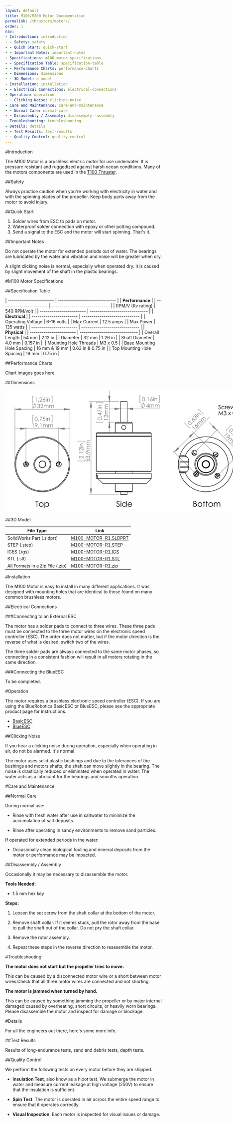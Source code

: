 ```yaml
---
layout: default
title: M100/M200 Motor Documentation
permalink: /thrusters/motors/
order: 1
nav:
- Introduction: introduction
- - Safety: safety
- - Quick Start: quick-start
- - Important Notes: important-notes
- Specifications: m100-motor-specifications
- - Specification Table: specification-table
- - Performance Charts: performance-charts
- - Dimensions: dimensions
- - 3D Model: d-model
- Installation: installation
- - Electrical Connections: electrical-connections
- Operation: operation
- - Clicking Noise: clicking-noise
- Care and Maintenance: care-and-maintenance
- - Normal Care: normal-care
- - Disassembly / Assembly: disassembly--assembly
- Troubleshooting: troubleshooting
- Details: details
- - Test Results: test-results
- - Quality Control: quality-control
---
```


#Introduction

The M100 Motor is a brushless electric motor for use underwater. It is pressure resistant and ruggedized against harsh ocean conditions. Many of the motors components are used in the [T100 Thruster](/thrusters/).

##Safety

Always practice caution when you're working with electricity in water and with the spinning blades of the propeller. Keep body parts away from the motor to avoid injury.

##Quick Start

1. Solder wires from ESC to pads on motor.
2. Waterproof solder connection with epoxy or other potting compound.
3. Send a signal to the ESC and the motor will start spinning. That's it.

##Important Notes

<i class="fa fa-exclamation-triangle fa-fw fa-2x text-warning"></i>
Do not operate the motor for extended periods out of water. The bearings are lubricated by the water and vibration and noise will be greater when dry.

<i class="fa fa-lightbulb-o fa-fw fa-2x blue"></i>
A slight clicking noise is normal, especially when operated dry. It is caused by slight movement of the shaft in the plastic bearings.

#M100 Motor Specifications

##Specification Table

| ----------------------- | ----------------------------- |
|                   **Performance**                       |
| ----------------------- | ----------------------------- |
| RPM/V (Kv rating)       | 540 RPM/volt                  |
| ----------------------- | ----------------------------- |
|                    **Electrical**                       |
| ----------------------- | ----------------------------- |
| Operating Voltage       | 6-16 volts                    |
| Max Current             | 12.5 amps                     |
| Max Power               | 135 watts                     |
| ----------------------- | ----------------------------- |
|                    **Physical**                         |
| ----------------------- | ----------------------------- |
| Overall Length          | 54 mm         | 2.12 in       |
| Diameter                | 32 mm         | 1.26 in       |
| Shaft Diameter          | 4.0 mm        | 0.157 in      | 
| Mounting Hole Threads   | M3 x 0.5                      |
| Base Mounting Hole Spacing | 16 mm & 19 mm | 0.63 in & 0.75 in |
| Top Mounting Hole Spacing  | 19 mm         | 0.75 in    |

##Performance Charts

Chart images goes here.

##Dimensions

<img src="/assets/images/m100-three-view-1.png" class="img-responsive" style="max-width:800px" />

##3D Model

| File Type                  | Link                          |
| -------------------------- | ----------------------------- |
| SolidWorks Part (.sldprt)  | [M100-MOTOR-R1.SLDPRT](/thrusters/cad/M100-MOTOR-R1.SLDPRT) |
| STEP (.step)               | [M100-MOTOR-R1.STEP](/thrusters/cad/M100-MOTOR-R1.STEP)   |
| IGES (.igs)                | [M100-MOTOR-R1.IGS](/thrusters/cad/M100-MOTOR-R1.IGS) |
| STL (.stl)                 | [M100-MOTOR-R1.STL](/thrusters/cad/M100-MOTOR-R1.STL) |
| All Formats in a Zip File (.zip)   | [M100-MOTOR-R1.zip](/thrusters/cad/M100-MOTOR-R1.zip) |

#Installation

The M100 Motor is easy to install in many different applications. It was designed with mounting holes that are identical to those found on many common brushless motors.

##Electrical Connections

###Connecting to an External ESC

The motor has a solder pads to connect to three wires. These three pads must be connected to the three motor wires on the electronic speed controller (ESC). The order does not matter, but if the motor direction is the reverse of what is desired, switch two of the wires. 

The three solder pads are always connected to the same motor phases, so connecting in a consistent fashion will result in all motors rotating in the same direction.

###Connecting the BlueESC

To be completed.

#Operation

The motor requires a brushless electronic speed controller (ESC). If you are using the BlueRobotics BasicESC or BlueESC, please see the appropriate product page for instructions.

* [BasicESC](/besc/)
* [BlueESC](/bluesc/)

##Clicking Noise

If you hear a clicking noise during operation, especially when operating in air, do not be alarmed. It's normal.

The motor uses solid plastic bushings and due to the tolerances of the bushings and motors shafts, the shaft can move slightly in the bearing. The noise is drastically reduced or eliminated when operated in water. The water acts as a lubricant for the bearings and smooths operation.

#Care and Maintenance

##Normal Care

During normal use:

* Rinse with fresh water after use in saltwater to minimize the accumulation of salt deposits.

* Rinse after operating in sandy environments to remove sand particles.

If operated for extended periods in the water:

* Occasionally clean biological fouling and mineral deposits from the motor or performance may be impacted.

##Disassembly / Assembly

Occasionally it may be necessary to disassemble the motor.

**Tools Needed:**

* 1.5 mm hex key

**Steps:**

1. Loosen the set screw from the shaft collar at the bottom of the motor.

2. Remove shaft collar. If it seems stuck, pull the rotor away from the base to pull the shaft out of the collar. Do not pry the shaft collar.

3. Remove the rotor assembly.

4. Repeat these steps in the reverse direction to reassemble the motor.

#Troubleshooting

**The motor does not start but the propeller tries to move.**

This can be caused by a disconnected motor wire or a short between motor wires.Check that all three motor wires are connected and not shorting.

**The motor is jammed when turned by hand.**

This can be caused by something jamming the propeller or by major internal damaged caused by overheating, short circuits, or heavily worn bearings. Please disassemble the motor and inspect for damage or blockage.

#Details

For all the engineers out there, here's some more info.

##Test Results

Results of long-endurance tests, sand and debris tests, depth tests.

##Quality Control

We perform the following tests on every motor before they are shipped.

* **Insulation Test**, also know as a hipot test. We submerge the motor in water and measure current leakage at high voltage (250V) to ensure that the insulation is sufficient.

* **Spin Test**. The motor is operated in air across the entire speed range to ensure that it operates correctly.

* **Visual Inspection**. Each motor is inspected for visual issues or damage.
